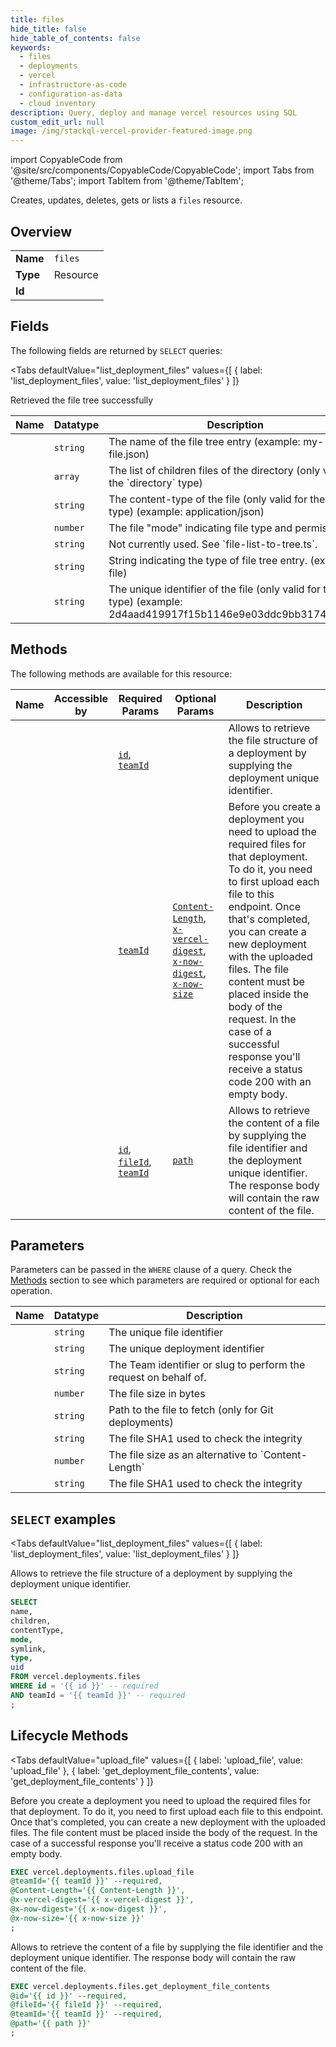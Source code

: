 ```yaml
--- 
title: files
hide_title: false
hide_table_of_contents: false
keywords:
  - files
  - deployments
  - vercel
  - infrastructure-as-code
  - configuration-as-data
  - cloud inventory
description: Query, deploy and manage vercel resources using SQL
custom_edit_url: null
image: /img/stackql-vercel-provider-featured-image.png
---
```


import CopyableCode from '@site/src/components/CopyableCode/CopyableCode';
import Tabs from '@theme/Tabs';
import TabItem from '@theme/TabItem';

Creates, updates, deletes, gets or lists a <code>files</code> resource.

## Overview
<table><tbody>
<tr><td><b>Name</b></td><td><code>files</code></td></tr>
<tr><td><b>Type</b></td><td>Resource</td></tr>
<tr><td><b>Id</b></td><td><CopyableCode code="vercel.deployments.files" /></td></tr>
</tbody></table>

## Fields

The following fields are returned by `SELECT` queries:

<Tabs
    defaultValue="list_deployment_files"
    values={[
        { label: 'list_deployment_files', value: 'list_deployment_files' }
    ]}
>
<TabItem value="list_deployment_files">

Retrieved the file tree successfully

<table>
<thead>
    <tr>
    <th>Name</th>
    <th>Datatype</th>
    <th>Description</th>
    </tr>
</thead>
<tbody>
<tr>
    <td><CopyableCode code="name" /></td>
    <td><code>string</code></td>
    <td>The name of the file tree entry (example: my-file.json)</td>
</tr>
<tr>
    <td><CopyableCode code="children" /></td>
    <td><code>array</code></td>
    <td>The list of children files of the directory (only valid for the `directory` type)</td>
</tr>
<tr>
    <td><CopyableCode code="contentType" /></td>
    <td><code>string</code></td>
    <td>The content-type of the file (only valid for the `file` type) (example: application/json)</td>
</tr>
<tr>
    <td><CopyableCode code="mode" /></td>
    <td><code>number</code></td>
    <td>The file "mode" indicating file type and permissions.</td>
</tr>
<tr>
    <td><CopyableCode code="symlink" /></td>
    <td><code>string</code></td>
    <td>Not currently used. See `file-list-to-tree.ts`.</td>
</tr>
<tr>
    <td><CopyableCode code="type" /></td>
    <td><code>string</code></td>
    <td>String indicating the type of file tree entry. (example: file)</td>
</tr>
<tr>
    <td><CopyableCode code="uid" /></td>
    <td><code>string</code></td>
    <td>The unique identifier of the file (only valid for the `file` type) (example: 2d4aad419917f15b1146e9e03ddc9bb31747e4d0)</td>
</tr>
</tbody>
</table>
</TabItem>
</Tabs>

## Methods

The following methods are available for this resource:

<table>
<thead>
    <tr>
    <th>Name</th>
    <th>Accessible by</th>
    <th>Required Params</th>
    <th>Optional Params</th>
    <th>Description</th>
    </tr>
</thead>
<tbody>
<tr>
    <td><a href="#list_deployment_files"><CopyableCode code="list_deployment_files" /></a></td>
    <td><CopyableCode code="select" /></td>
    <td><a href="#parameter-id"><code>id</code></a>, <a href="#parameter-teamId"><code>teamId</code></a></td>
    <td></td>
    <td>Allows to retrieve the file structure of a deployment by supplying the deployment unique identifier.</td>
</tr>
<tr>
    <td><a href="#upload_file"><CopyableCode code="upload_file" /></a></td>
    <td><CopyableCode code="exec" /></td>
    <td><a href="#parameter-teamId"><code>teamId</code></a></td>
    <td><a href="#parameter-Content-Length"><code>Content-Length</code></a>, <a href="#parameter-x-vercel-digest"><code>x-vercel-digest</code></a>, <a href="#parameter-x-now-digest"><code>x-now-digest</code></a>, <a href="#parameter-x-now-size"><code>x-now-size</code></a></td>
    <td>Before you create a deployment you need to upload the required files for that deployment. To do it, you need to first upload each file to this endpoint. Once that's completed, you can create a new deployment with the uploaded files. The file content must be placed inside the body of the request. In the case of a successful response you'll receive a status code 200 with an empty body.</td>
</tr>
<tr>
    <td><a href="#get_deployment_file_contents"><CopyableCode code="get_deployment_file_contents" /></a></td>
    <td><CopyableCode code="exec" /></td>
    <td><a href="#parameter-id"><code>id</code></a>, <a href="#parameter-fileId"><code>fileId</code></a>, <a href="#parameter-teamId"><code>teamId</code></a></td>
    <td><a href="#parameter-path"><code>path</code></a></td>
    <td>Allows to retrieve the content of a file by supplying the file identifier and the deployment unique identifier. The response body will contain the raw content of the file.</td>
</tr>
</tbody>
</table>

## Parameters

Parameters can be passed in the `WHERE` clause of a query. Check the [Methods](#methods) section to see which parameters are required or optional for each operation.

<table>
<thead>
    <tr>
    <th>Name</th>
    <th>Datatype</th>
    <th>Description</th>
    </tr>
</thead>
<tbody>
<tr id="parameter-fileId">
    <td><CopyableCode code="fileId" /></td>
    <td><code>string</code></td>
    <td>The unique file identifier</td>
</tr>
<tr id="parameter-id">
    <td><CopyableCode code="id" /></td>
    <td><code>string</code></td>
    <td>The unique deployment identifier</td>
</tr>
<tr id="parameter-teamId">
    <td><CopyableCode code="teamId" /></td>
    <td><code>string</code></td>
    <td>The Team identifier or slug to perform the request on behalf of.</td>
</tr>
<tr id="parameter-Content-Length">
    <td><CopyableCode code="Content-Length" /></td>
    <td><code>number</code></td>
    <td>The file size in bytes</td>
</tr>
<tr id="parameter-path">
    <td><CopyableCode code="path" /></td>
    <td><code>string</code></td>
    <td>Path to the file to fetch (only for Git deployments)</td>
</tr>
<tr id="parameter-x-now-digest">
    <td><CopyableCode code="x-now-digest" /></td>
    <td><code>string</code></td>
    <td>The file SHA1 used to check the integrity</td>
</tr>
<tr id="parameter-x-now-size">
    <td><CopyableCode code="x-now-size" /></td>
    <td><code>number</code></td>
    <td>The file size as an alternative to `Content-Length`</td>
</tr>
<tr id="parameter-x-vercel-digest">
    <td><CopyableCode code="x-vercel-digest" /></td>
    <td><code>string</code></td>
    <td>The file SHA1 used to check the integrity</td>
</tr>
</tbody>
</table>

## `SELECT` examples

<Tabs
    defaultValue="list_deployment_files"
    values={[
        { label: 'list_deployment_files', value: 'list_deployment_files' }
    ]}
>
<TabItem value="list_deployment_files">

Allows to retrieve the file structure of a deployment by supplying the deployment unique identifier.

```sql
SELECT
name,
children,
contentType,
mode,
symlink,
type,
uid
FROM vercel.deployments.files
WHERE id = '{{ id }}' -- required
AND teamId = '{{ teamId }}' -- required
;
```
</TabItem>
</Tabs>


## Lifecycle Methods

<Tabs
    defaultValue="upload_file"
    values={[
        { label: 'upload_file', value: 'upload_file' },
        { label: 'get_deployment_file_contents', value: 'get_deployment_file_contents' }
    ]}
>
<TabItem value="upload_file">

Before you create a deployment you need to upload the required files for that deployment. To do it, you need to first upload each file to this endpoint. Once that's completed, you can create a new deployment with the uploaded files. The file content must be placed inside the body of the request. In the case of a successful response you'll receive a status code 200 with an empty body.

```sql
EXEC vercel.deployments.files.upload_file 
@teamId='{{ teamId }}' --required, 
@Content-Length='{{ Content-Length }}', 
@x-vercel-digest='{{ x-vercel-digest }}', 
@x-now-digest='{{ x-now-digest }}', 
@x-now-size='{{ x-now-size }}'
;
```
</TabItem>
<TabItem value="get_deployment_file_contents">

Allows to retrieve the content of a file by supplying the file identifier and the deployment unique identifier. The response body will contain the raw content of the file.

```sql
EXEC vercel.deployments.files.get_deployment_file_contents 
@id='{{ id }}' --required, 
@fileId='{{ fileId }}' --required, 
@teamId='{{ teamId }}' --required, 
@path='{{ path }}'
;
```
</TabItem>
</Tabs>
